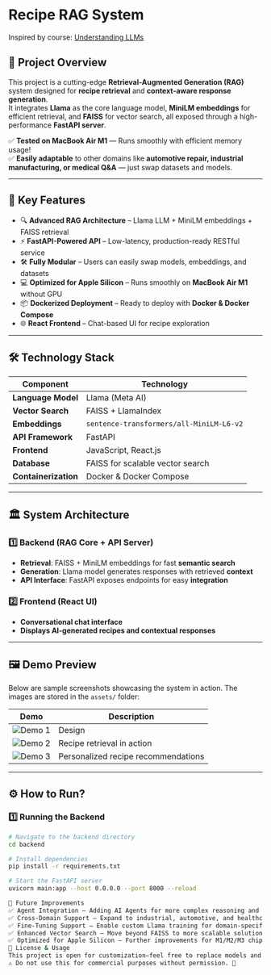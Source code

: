 # Recipe RAG System  
Inspired by course: [Understanding LLMs](https://cogsciprag.github.io/Understanding-LLMs-course/intro.html)  

## 📌 Project Overview  
This project is a cutting-edge **Retrieval-Augmented Generation (RAG)** system designed for **recipe retrieval** and **context-aware response generation**.  
It integrates **Llama** as the core language model, **MiniLM embeddings** for efficient retrieval, and **FAISS** for vector search, all exposed through a high-performance **FastAPI server**.  

✅ **Tested on MacBook Air M1** — Runs smoothly with efficient memory usage!  
✅ **Easily adaptable** to other domains like **automotive repair, industrial manufacturing, or medical Q&A** — just swap datasets and models.  

---

## 🚀 Key Features  
- 🔍 **Advanced RAG Architecture** – Llama LLM + MiniLM embeddings + FAISS retrieval  
- ⚡ **FastAPI-Powered API** – Low-latency, production-ready RESTful service  
- 🛠️ **Fully Modular** – Users can easily swap models, embeddings, and datasets  
- 💻 **Optimized for Apple Silicon** – Runs smoothly on **MacBook Air M1** without GPU  
- 📦 **Dockerized Deployment** – Ready to deploy with **Docker & Docker Compose**  
- 🌐 **React Frontend** – Chat-based UI for recipe exploration  

---

## 🛠️ Technology Stack  

| **Component**      | **Technology**                                    |
|--------------------|--------------------------------------------------|
| **Language Model** | Llama (Meta AI)                                  |
| **Vector Search**  | FAISS + LlamaIndex                               |
| **Embeddings**     | `sentence-transformers/all-MiniLM-L6-v2`         |
| **API Framework**  | FastAPI                                          |
| **Frontend**      | JavaScript, React.js                             |
| **Database**      | FAISS for scalable vector search                 |
| **Containerization** | Docker & Docker Compose                       |

---

## 🏛️ System Architecture  

### 1️⃣ Backend (RAG Core + API Server)  
- **Retrieval**: FAISS + MiniLM embeddings for fast **semantic search**  
- **Generation**: Llama model generates responses with retrieved **context**  
- **API Interface**: FastAPI exposes endpoints for easy **integration**  

### 2️⃣ Frontend (React UI)  
- **Conversational chat interface**  
- **Displays AI-generated recipes and contextual responses**  

---

## 🖼️ Demo Preview  
Below are sample screenshots showcasing the system in action. The images are stored in the `assets/` folder:  

| **Demo**                  | **Description**                          |
|---------------------------|------------------------------------------|
| ![Demo 1](assets/demo1.png) | Design          |
| ![Demo 2](assets/demo2.png) | Recipe retrieval in action               |
| ![Demo 3](assets/demo3.png) | Personalized recipe recommendations   |

---

## ⚙️ How to Run?  

### 1️⃣ Running the Backend  

```bash
# Navigate to the backend directory
cd backend

# Install dependencies
pip install -r requirements.txt

# Start the FastAPI server
uvicorn main:app --host 0.0.0.0 --port 8000 --reload

🔧 Future Improvements
✅ Agent Integration – Adding AI Agents for more complex reasoning and interactions
✅ Cross-Domain Support – Expand to industrial, automotive, and healthcare applications
✅ Fine-Tuning Support – Enable custom Llama training for domain-specific use cases
✅ Enhanced Vector Search – Move beyond FAISS to more scalable solutions
✅ Optimized for Apple Silicon – Further improvements for M1/M2/M3 chips
📜 License & Usage
This project is open for customization—feel free to replace models and datasets for your own use.
⚠️ Do not use this for commercial purposes without permission. 🚀

